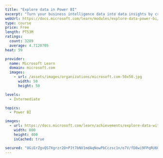 ```yaml
---
title: "Explore data in Power BI"
excerpt: "Turn your business intelligence data into data insights by creating and configuring Power BI dashboards."
webUrl: https://docs.microsoft.com/learn/modules/explore-data-power-bi/
type: course
price: Free
length: PT53M
ratings:
  count: 3289
  average: 4.7120705
heat: 59

provider:
  name: Microsoft Learn
  domain: microsoft.com
  images:
    - url: /assets/images/organizations/microsoft.com-50x50.jpg
      width: 50
      height: 50

levels:
  - Intermediate

topics:
  - Power BI

images:
  - url: https://docs.microsoft.com/learn/achievements/explore-data-with-power-bi-desktop-social.png
    width: 800
    height: 400
    isCached: true

secured: "UGiErZgvQS7Xgrzr2O+PJt7bNV1mdAqNowPbCczsc1n/o7V/fD8wi9FPqRU6O6fpTrbGG66nP4ku/u8gvrCm/VvpN0QjfGhfXCEh8QCQqdzsRo+M/he0id3rNDPLRhCr1HeTEypGP2NmdQrdsYIlrAuY/FR+tGgu1mOMtAW6FXMEC8QftBEYjHB5PWyhNpGZ5w8ClKd1xKyKd0NRX9LOXHbFQK2U6lp5kH/aHxfEeEsmIyi70aHr3Ob2vwHk7EVGwjZvBK+DsHTComJf5U1RKVUOBwYaP52etDkBU5PjE62Wu2H8FSRK3OqhdDmlgbzgjz0JlnpTOuWBWpzOVwjM8FSvtYJEiPfds+eSnwldGhX78FElUdFMEtM6I9sn+zML/uDE+Qe5338XkAiPEuAMvv/6BR87WgTiWMU7RoZyrnQ=;l4w7GVxTxcI/l9N4pENhPA=="
---
```


